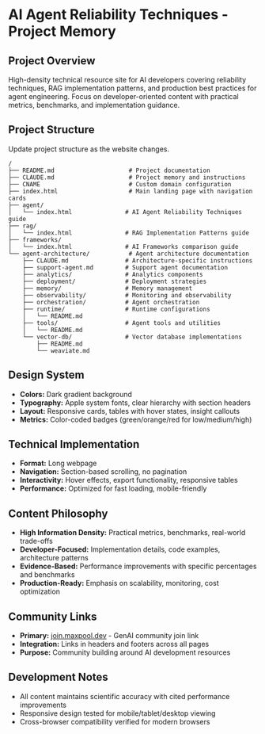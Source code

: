 # AI Agent Reliability Techniques - Project Memory

## Project Overview
High-density technical resource site for AI developers covering reliability techniques, RAG implementation patterns, and production best practices for agent engineering. Focus on developer-oriented content with practical metrics, benchmarks, and implementation guidance.

## Project Structure
Update project structure as the website changes.
```
/
├── README.md                     # Project documentation
├── CLAUDE.md                     # Project memory and instructions
├── CNAME                         # Custom domain configuration
├── index.html                    # Main landing page with navigation cards
├── agent/
│   └── index.html               # AI Agent Reliability Techniques guide
├── rag/
│   └── index.html               # RAG Implementation Patterns guide
├── frameworks/
│   └── index.html               # AI Frameworks comparison guide
└── agent-architecture/           # Agent architecture documentation
    ├── CLAUDE.md                # Architecture-specific instructions
    ├── support-agent.md         # Support agent documentation
    ├── analytics/               # Analytics components
    ├── deployment/              # Deployment strategies
    ├── memory/                  # Memory management
    ├── observability/           # Monitoring and observability
    ├── orchestration/           # Agent orchestration
    ├── runtime/                 # Runtime configurations
    │   └── README.md
    ├── tools/                   # Agent tools and utilities
    │   └── README.md
    └── vector-db/               # Vector database implementations
        ├── README.md
        └── weaviate.md
```

## Design System
- **Colors:** Dark gradient background 
- **Typography:** Apple system fonts, clear hierarchy with section headers
- **Layout:** Responsive cards, tables with hover states, insight callouts
- **Metrics:** Color-coded badges (green/orange/red for low/medium/high)

## Technical Implementation
- **Format:** Long webpage 
- **Navigation:** Section-based scrolling, no pagination
- **Interactivity:** Hover effects, export functionality, responsive tables
- **Performance:** Optimized for fast loading, mobile-friendly

## Content Philosophy
- **High Information Density:** Practical metrics, benchmarks, real-world trade-offs
- **Developer-Focused:** Implementation details, code examples, architecture patterns  
- **Evidence-Based:** Performance improvements with specific percentages and benchmarks
- **Production-Ready:** Emphasis on scalability, monitoring, cost optimization

## Community Links
- **Primary:** [join.maxpool.dev](https://join.maxpool.dev) - GenAI community join link
- **Integration:** Links in headers and footers across all pages
- **Purpose:** Community building around AI development resources

## Development Notes
- All content maintains scientific accuracy with cited performance improvements
- Responsive design tested for mobile/tablet/desktop viewing
- Cross-browser compatibility verified for modern browsers